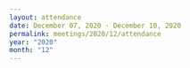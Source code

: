 ```yaml
---
layout: attendance
date: December 07, 2020 - December 10, 2020
permalink: meetings/2020/12/attendance
year: "2020"
month: "12"
---
```


